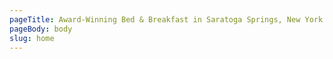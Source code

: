 ```yaml
---
pageTitle: Award-Winning Bed & Breakfast in Saratoga Springs, New York
pageBody: body
slug: home
---
```

